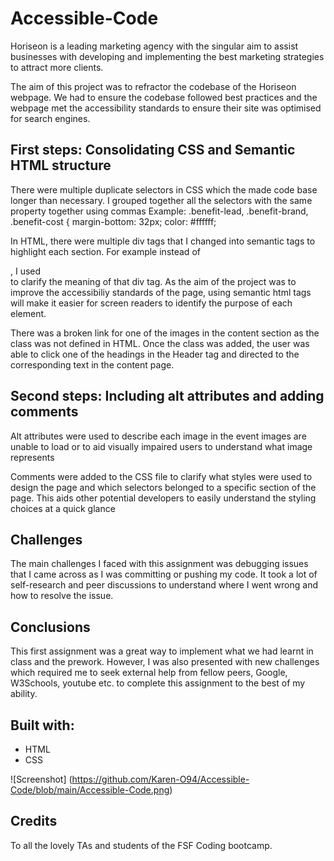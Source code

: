 # Accessible-Code
Horiseon is a leading marketing agency with the singular aim to assist businesses with developing and implementing the best marketing strategies to attract more clients.

 The aim of this project was to refractor the codebase of the Horiseon webpage. We had to ensure the codebase followed best practices and  the webpage met the accessibility standards to ensure their site was optimised for search engines. 

## First steps: Consolidating CSS and Semantic HTML structure
There were multiple duplicate selectors in CSS which the made code base longer than necessary. I grouped together all the selectors with the same property together using commas
Example:
.benefit-lead, .benefit-brand, .benefit-cost {
    margin-bottom: 32px;
    color: #ffffff;

In HTML, there were multiple div tags that I changed into semantic tags to highlight each section. For example instead of <div class="content">, I used <section class="content"> to clarify the meaning of that div tag. As the aim of the project was to improve the accessibiliy standards of the page, using semantic html tags will make it easier for screen readers to identify the purpose of each element.

There was a broken link for one of the images in the content section as the class was not defined in HTML. Once the class was added, the user was able to click one of the headings in the Header tag and directed to the corresponding text in the content page. 

## Second steps: Including alt attributes and adding comments
Alt attributes were used to describe each image in the event images are unable to load or to aid visually impaired users to understand what image represents

Comments were added to the CSS file to clarify what styles were used to design the page and which selectors belonged to a specific section of the page. This aids other potential developers to easily understand the styling choices at a quick glance

## Challenges
The main challenges I faced with this assignment was debugging issues that I came across as I was committing or pushing my code. It took a lot of self-research and peer discussions to understand where I went wrong and how to resolve the issue. 

## Conclusions 
This first assignment was a great way to implement what we had learnt in class and the prework. However, I was also presented with new challenges which required me to seek external help from fellow peers, Google, W3Schools, youtube etc. to complete this assignment to the best of my ability. 

## Built with:
* HTML
* CSS

![Screenshot] (https://github.com/Karen-O94/Accessible-Code/blob/main/Accessible-Code.png)

## Credits 
To all the lovely TAs and students of the FSF Coding bootcamp. 